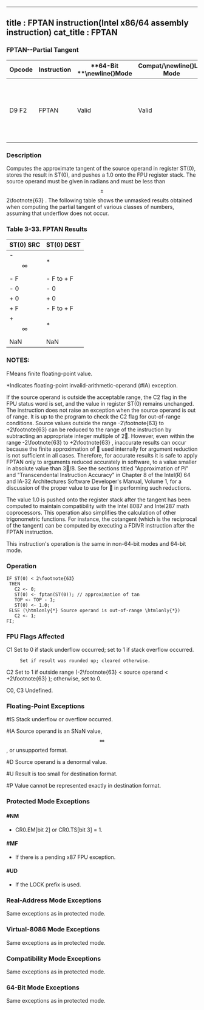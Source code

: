 ----------------------------
title : FPTAN instruction(Intel x86/64 assembly instruction)
cat_title : FPTAN
----------------------------
### FPTAN--Partial Tangent


|**Opcode**|**Instruction**|**64-Bit **\newline{}**Mode**|**Compat/**\newline{}**Leg Mode**|**Description**|
|----------|---------------|-----------------------------|---------------------------------|---------------|
|D9 F2|FPTAN|Valid|Valid|Replace ST(0) with its approximate tangent and push 1 onto the FPU stack.|
### Description


Computes the approximate tangent of the source operand in register ST(0), stores the result in ST(0), and pushes a 1.0 onto the FPU register stack. The source operand must be given in radians and must be less than $$\pm$$2\footnote{63} . The following table shows the unmasked results obtained when computing the partial tangent of various classes of numbers, assuming that underflow does not occur.

### Table 3-33.  FPTAN Results


|**ST(0) SRC**|**ST(0) DEST**|
|-------------|--------------|
|- $$\infty$$|*|
|- F|- F to + F|
|- 0|- 0|
|+ 0|+ 0|
|+ F|- F to + F|
|+ $$\infty$$|*|
|NaN|NaN |
### NOTES:


FMeans finite floating-point value.

*Indicates floating-point invalid-arithmetic-operand (#IA) exception.

If the source operand is outside the acceptable range, the C2 flag in the FPU status word is set, and the value in register ST(0) remains unchanged. The instruction does not raise an exception when the source operand is out of range. It is up to the program to check the C2 flag for out-of-range conditions. Source values outside the range -2\footnote{63}  to +2\footnote{63}  can be reduced to the range of the instruction by subtracting an appropriate integer multiple of 2. However, even within the range -2\footnote{63}  to +2\footnote{63} , inaccurate results can occur because the finite approximation of  used internally for argument reduction is not sufficient in all cases. Therefore, for accurate results it is safe to apply FPTAN only to arguments reduced accurately in software, to a value smaller in absolute value than 3/8. See the sections titled "Approximation of Pi" and "Transcendental Instruction Accuracy" in Chapter 8 of the Intel(R) 64 and IA-32 Architectures Software Developer's Manual, Volume 1, for a discussion of the proper value to use for  in performing such reductions.

The value 1.0 is pushed onto the register stack after the tangent has been computed to maintain compatibility with the Intel 8087 and Intel287 math coprocessors. This operation also simplifies the calculation of other trigonometric functions. For instance, the cotangent (which is the reciprocal of the tangent) can be computed by executing a FDIVR instruction after the FPTAN instruction.

This instruction's operation is the same in non-64-bit modes and 64-bit mode.


### Operation

```info-verb
IF ST(0) < 2\footnote{63}
 THEN
   C2 <- 0;
   ST(0) <- fptan(ST(0)); // approximation of tan
   TOP <- TOP - 1;
   ST(0) <- 1.0;
 ELSE (\htmlonly{*} Source operand is out-of-range \htmlonly{*})
   C2 <- 1;
FI;
```
### FPU Flags Affected


C1 Set to 0 if stack underflow occurred; set to 1 if stack overflow occurred.

         Set if result was rounded up; cleared otherwise.

C2 Set to 1 if outside range (-2\footnote{63}  < source operand < +2\footnote{63} ); otherwise, set to 0.

C0, C3  Undefined.

### Floating-Point Exceptions


#IS Stack underflow or overflow occurred.

#IA Source operand is an SNaN value, $$\infty$$, or unsupported format.

#D Source operand is a denormal value.

#U Result is too small for destination format.

#P Value cannot be represented exactly in destination format.


### Protected Mode Exceptions

#### #NM
* CR0.EM[bit 2] or CR0.TS[bit 3] = 1.

#### #MF
* If there is a pending x87 FPU exception.

#### #UD
* If the LOCK prefix is used.

### Real-Address Mode Exceptions



Same exceptions as in protected mode.


### Virtual-8086 Mode Exceptions



Same exceptions as in protected mode.


### Compatibility Mode Exceptions



Same exceptions as in protected mode.


### 64-Bit Mode Exceptions



Same exceptions as in protected mode.

